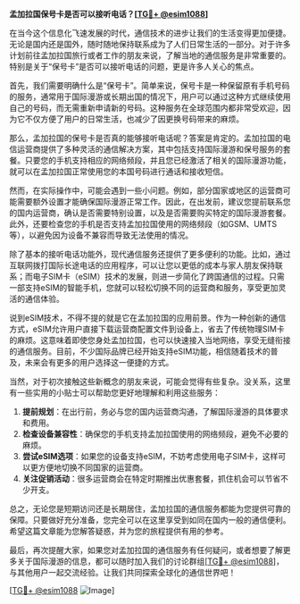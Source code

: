 **孟加拉国保号卡是否可以接听电话？[[TG💪+ @esim1088](https://t.me/s/esim1088)]**

在当今这个信息化飞速发展的时代，通信技术的进步让我们的生活变得更加便捷。无论是国内还是国外，随时随地保持联系成为了人们日常生活的一部分。对于许多计划前往孟加拉国旅行或者工作的朋友来说，了解当地的通信服务是非常重要的。特别是关于“保号卡”是否可以接听电话的问题，更是许多人关心的焦点。

首先，我们需要明确什么是“保号卡”。简单来说，保号卡是一种保留原有手机号码的服务，通常用于国际漫游或长期出国的情况下，用户可以通过这种方式继续使用自己的号码，而无需重新申请新的号码。这种服务在全球范围内都非常受欢迎，因为它不仅方便了用户的日常生活，也减少了因更换号码带来的麻烦。

那么，孟加拉国的保号卡是否真的能够接听电话呢？答案是肯定的。孟加拉国的电信运营商提供了多种灵活的通信解决方案，其中包括支持国际漫游和保号服务的套餐。只要您的手机支持相应的网络频段，并且您已经激活了相关的国际漫游功能，就可以在孟加拉国正常使用您的本国号码进行通话和接收短信。

然而，在实际操作中，可能会遇到一些小问题。例如，部分国家或地区的运营商可能需要额外设置才能确保国际漫游正常工作。因此，在出发前，建议您提前联系您的国内运营商，确认是否需要特别设置，以及是否需要购买特定的国际漫游套餐。此外，还要检查您的手机是否支持孟加拉国使用的网络频段（如GSM、UMTS等），以避免因为设备不兼容而导致无法使用的情况。

除了基本的接听电话功能外，现代通信服务还提供了更多便利的功能。比如，通过互联网拨打国际长途电话的应用程序，可以让您以更低的成本与家人朋友保持联系；而电子SIM卡（eSIM）技术的发展，则进一步简化了跨国通信的过程。只需一部支持eSIM的智能手机，您就可以轻松切换不同的运营商和服务，享受更加灵活的通信体验。

说到eSIM技术，不得不提的就是它在孟加拉国的应用前景。作为一种创新的通信方式，eSIM允许用户直接下载运营商配置文件到设备上，省去了传统物理SIM卡的麻烦。这意味着即使您身处孟加拉国，也可以快速接入当地网络，享受无缝衔接的通信服务。目前，不少国际品牌已经开始支持eSIM功能，相信随着技术的普及，未来会有更多的用户选择这一便捷的方式。

当然，对于初次接触这些新概念的朋友来说，可能会觉得有些复杂。没关系，这里有一些实用的小贴士可以帮助您更好地理解和利用这些服务：

1. **提前规划**：在出行前，务必与您的国内运营商沟通，了解国际漫游的具体要求和费用。
2. **检查设备兼容性**：确保您的手机支持孟加拉国使用的网络频段，避免不必要的麻烦。
3. **尝试eSIM选项**：如果您的设备支持eSIM，不妨考虑使用电子SIM卡，这样可以更方便地切换不同国家的运营商。
4. **关注促销活动**：很多运营商会在特定时期推出优惠套餐，抓住机会可以节省不少开支。

总之，无论您是短期访问还是长期居住，孟加拉国的通信服务都能为您提供可靠的保障。只要做好充分准备，您完全可以在这里享受到如同在国内一般的通信便利。希望这篇文章能为您解答疑惑，并为您的旅程提供有用的参考。

最后，再次提醒大家，如果您对孟加拉国的通信服务有任何疑问，或者想要了解更多关于国际漫游的信息，都可以随时加入我们的讨论群组[[TG💪+ @esim1088](https://t.me/s/esim1088)]，与其他用户一起交流经验。让我们共同探索全球化的通信世界吧！

[[TG💪+ @esim1088](https://t.me/s/esim1088) ![Image](https://i.postimg.cc/4NQfJmqS/Snipaste-2025-05-13-00-14-12.png)]
